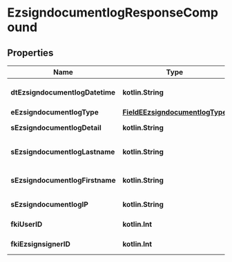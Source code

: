 
# EzsigndocumentlogResponseCompound

## Properties
| Name | Type | Description | Notes |
| ------------ | ------------- | ------------- | ------------- |
| **dtEzsigndocumentlogDatetime** | **kotlin.String** | The date and time at which the event was logged |  |
| **eEzsigndocumentlogType** | [**FieldEEzsigndocumentlogType**](FieldEEzsigndocumentlogType.md) |  |  |
| **sEzsigndocumentlogDetail** | **kotlin.String** | The detail of the Ezsigndocumentlog |  |
| **sEzsigndocumentlogLastname** | **kotlin.String** | The last name of the User or Ezsignsigner |  |
| **sEzsigndocumentlogFirstname** | **kotlin.String** | The first name of the User or Ezsignsigner |  |
| **sEzsigndocumentlogIP** | **kotlin.String** | Represent an IP address. |  |
| **fkiUserID** | **kotlin.Int** | The unique ID of the User |  [optional] |
| **fkiEzsignsignerID** | **kotlin.Int** | The unique ID of the Ezsignsigner |  [optional] |




